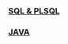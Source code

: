 ### [SQL & PLSQL](https://github.com/Ayon-SSP/SQL/tree/main/B%5D_PL-SQL%20(Oracle))

### [JAVA](https://github.com/Ayon-SSP/Learning_java)